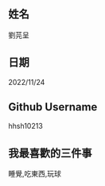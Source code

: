 姓名
----
劉芫呈

日期
----
2022/11/24

Github Username
---------------
hhsh10213

我最喜歡的三件事
---------------
睡覺,吃東西,玩球